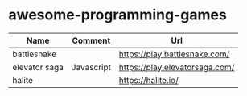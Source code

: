 # awesome-programming-games

| Name          | Comment    | Url                            |
|---------------|------------|--------------------------------|
| battlesnake   |            | https://play.battlesnake.com/  |
| elevator saga | Javascript | https://play.elevatorsaga.com/ |
| halite        |            | https://halite.io/             |

